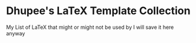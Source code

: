 # Dhupee's LaTeX Template Collection

My List of LaTeX that might or might not be used by I will save it here anyway
